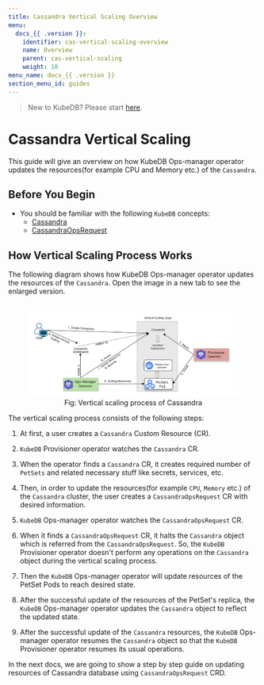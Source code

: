 ```yaml
---
title: Cassandra Vertical Scaling Overview
menu:
  docs_{{ .version }}:
    identifier: cas-vertical-scaling-overview
    name: Overview
    parent: cas-vertical-scaling
    weight: 10
menu_name: docs_{{ .version }}
section_menu_id: guides
---
```


> New to KubeDB? Please start [here](/docs/README.md).

# Cassandra Vertical Scaling

This guide will give an overview on how KubeDB Ops-manager operator updates the resources(for example CPU and Memory etc.) of the `Cassandra`.

## Before You Begin

- You should be familiar with the following `KubeDB` concepts:
    - [Cassandra](/docs/guides/cassandra/concepts/cassandra.md)
    - [CassandraOpsRequest](/docs/guides/cassandra/concepts/cassandraopsrequest.md)

## How Vertical Scaling Process Works

The following diagram shows how KubeDB Ops-manager operator updates the resources of the `Cassandra`. Open the image in a new tab to see the enlarged version.

<figure align="center">
  <img alt="Vertical scaling process of Cassandra" src="/docs/images/day-2-operation/cassandra/verticalScale.svg">
<figcaption align="center">Fig: Vertical scaling process of Cassandra</figcaption>
</figure>

The vertical scaling process consists of the following steps:

1. At first, a user creates a `Cassandra` Custom Resource (CR).

2. `KubeDB` Provisioner  operator watches the `Cassandra` CR.

3. When the operator finds a `Cassandra` CR, it creates required number of `PetSets` and related necessary stuff like secrets, services, etc.

4. Then, in order to update the resources(for example `CPU`, `Memory` etc.) of the `Cassandra` cluster, the user creates a `CassandraOpsRequest` CR with desired information.

5. `KubeDB` Ops-manager operator watches the `CassandraOpsRequest` CR.

6. When it finds a `CassandraOpsRequest` CR, it halts the `Cassandra` object which is referred from the `CassandraOpsRequest`. So, the `KubeDB` Provisioner  operator doesn't perform any operations on the `Cassandra` object during the vertical scaling process.

7. Then the `KubeDB` Ops-manager operator will update resources of the PetSet Pods to reach desired state.

8. After the successful update of the resources of the PetSet's replica, the `KubeDB` Ops-manager operator updates the `Cassandra` object to reflect the updated state.

9. After the successful update  of the `Cassandra` resources, the `KubeDB` Ops-manager operator resumes the `Cassandra` object so that the `KubeDB` Provisioner  operator resumes its usual operations.

In the next docs, we are going to show a step by step guide on updating resources of Cassandra database using `CassandraOpsRequest` CRD.